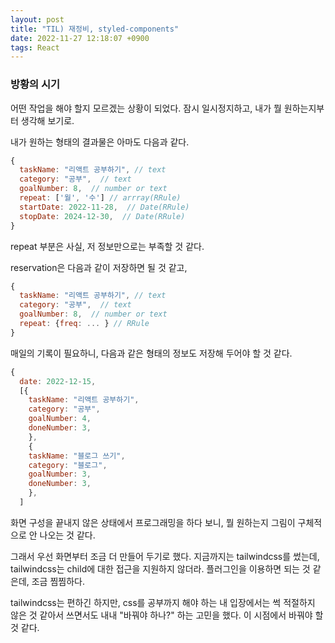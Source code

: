 ```yaml
---
layout: post
title: "TIL) 재정비, styled-components"
date: 2022-11-27 12:18:07 +0900
tags: React
---
```


### 방황의 시기

어떤 작업을 해야 할지 모르겠는 상황이 되었다. 잠시 일시정지하고, 내가 뭘 원하는지부터 생각해 보기로.

내가 원하는 형태의 결과물은 아마도 다음과 같다.

```jsx
{
  taskName: "리액트 공부하기", // text
  category: "공부",  // text
  goalNumber: 8,  // number or text
  repeat: ['월', '수'] // arrray(RRule)
  startDate: 2022-11-28,  // Date(RRule)
  stopDate: 2024-12-30,  // Date(RRule)
}
```

repeat 부분은 사실, 저 정보만으로는 부족할 것 같다.

reservation은 다음과 같이 저장하면 될 것 같고,

```jsx
{
  taskName: "리액트 공부하기", // text
  category: "공부",  // text
  goalNumber: 8,  // number or text
  repeat: {freq: ... } // RRule
}
```

매일의 기록이 필요하니, 다음과 같은 형태의 정보도 저장해 두어야 할 것 같다.

```jsx
{
  date: 2022-12-15,
  [{
    taskName: "리액트 공부하기",
    category: "공부",
    goalNumber: 4,
    doneNumber: 3,
    },
    {
    taskName: "블로그 쓰기",
    category: "블로그",
    goalNumber: 3,
    doneNumber: 3,
    },
  ]
```

화면 구성을 끝내지 않은 상태에서 프로그래밍을 하다 보니, 뭘 원하는지 그림이 구체적으로 안 나오는 것 같다.

그래서 우선 화면부터 조금 더 만들어 두기로 했다. 지금까지는 tailwindcss를 썼는데, tailwindcss는 child에 대한 접근을 지원하지 않더라. 플러그인을 이용하면 되는 것 같은데, 조금 찜찜하다.

tailwindcss는 편하긴 하지만, css를 공부까지 해야 하는 내 입장에서는 썩 적절하지 않은 것 같아서 쓰면서도 내내 "바꿔야 하나?" 하는 고민을 했다. 이 시점에서 바꿔야 할 것 같다.
